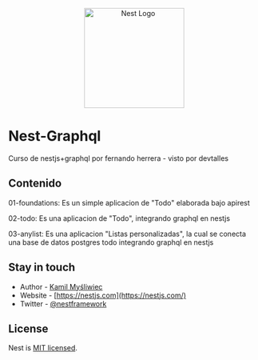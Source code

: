 <p align="center">
  <a href="http://nestjs.com/" target="blank"><img src="https://nestjs.com/img/logo-small.svg" width="200" alt="Nest Logo" /></a>
</p>

# Nest-Graphql

Curso de nestjs+graphql por fernando herrera - visto por devtalles

## Contenido

01-foundations: Es un simple aplicacion de "Todo" elaborada bajo apirest

02-todo: Es una aplicacion de "Todo", integrando graphql en nestjs

03-anylist: Es una aplicacion "Listas personalizadas", la cual se conecta una base de datos postgres todo integrando graphql en nestjs

## Stay in touch

- Author - [Kamil Myśliwiec](https://kamilmysliwiec.com)
- Website - [https://nestjs.com](https://nestjs.com/)
- Twitter - [@nestframework](https://twitter.com/nestframework)

## License

Nest is [MIT licensed](LICENSE).
